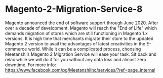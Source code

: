 # Magento-2-Migration-Service-8
 Magento announced the end of software support through June 2020. After over a decade of development, Magento will reach the "End of Life" which demands migration of stores which are still functioning in Magento 1.x versions.   It is high time that merchants migrate their store to the updated Magento 2 version to avail the advantages of latest creativities in the E-commerce world.   While it can be a complicated process, choosing Meetanshi’s Magento 2 Migration Service will ease your task. Sit back and relax while we will do it for you without any data loss and almost zero downtime.   For more info: https://www.facebook.com/pg/MeetanshiInc/services/?ref=page_internal
